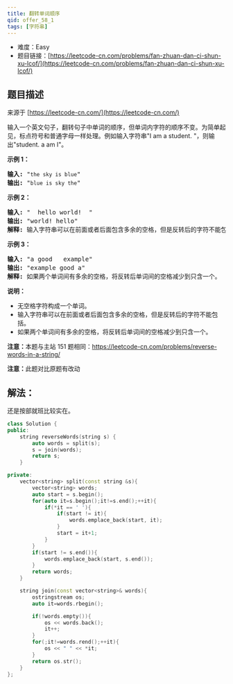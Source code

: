 ```yaml
---
title: 翻转单词顺序
qid: offer_58_1
tags: [字符串]
---
```



- 难度：Easy
- 题目链接：[https://leetcode-cn.com/problems/fan-zhuan-dan-ci-shun-xu-lcof/](https://leetcode-cn.com/problems/fan-zhuan-dan-ci-shun-xu-lcof/)


## 题目描述

来源于 [https://leetcode-cn.com/](https://leetcode-cn.com/)

<p>输入一个英文句子，翻转句子中单词的顺序，但单词内字符的顺序不变。为简单起见，标点符号和普通字母一样处理。例如输入字符串&quot;I am a student. &quot;，则输出&quot;student. a am I&quot;。</p>



<p><strong>示例 1：</strong></p>

<pre><strong>输入:</strong> &quot;<code>the sky is blue</code>&quot;
<strong>输出:&nbsp;</strong>&quot;<code>blue is sky the</code>&quot;
</pre>

<p><strong>示例 2：</strong></p>

<pre><strong>输入:</strong> &quot; &nbsp;hello world! &nbsp;&quot;
<strong>输出:&nbsp;</strong>&quot;world! hello&quot;
<strong>解释: </strong>输入字符串可以在前面或者后面包含多余的空格，但是反转后的字符不能包括。
</pre>

<p><strong>示例 3：</strong></p>

<pre><strong>输入:</strong> &quot;a good &nbsp; example&quot;
<strong>输出:&nbsp;</strong>&quot;example good a&quot;
<strong>解释: </strong>如果两个单词间有多余的空格，将反转后单词间的空格减少到只含一个。
</pre>



<p><strong>说明：</strong></p>

<ul>
	<li>无空格字符构成一个单词。</li>
	<li>输入字符串可以在前面或者后面包含多余的空格，但是反转后的字符不能包括。</li>
	<li>如果两个单词间有多余的空格，将反转后单词间的空格减少到只含一个。</li>
</ul>

<p><strong>注意：</strong>本题与主站 151 题相同：<a href="https://leetcode-cn.com/problems/reverse-words-in-a-string/">https://leetcode-cn.com/problems/reverse-words-in-a-string/</a></p>

<p><strong>注意：</strong>此题对比原题有改动</p>


## 解法：

还是按部就班比较实在。

```c++
class Solution {
public:
    string reverseWords(string s) {
        auto words = split(s);
        s = join(words);
        return s;
    }

private:
    vector<string> split(const string &s){
        vector<string> words;
        auto start = s.begin();
        for(auto it=s.begin();it!=s.end();++it){
            if(*it == ' '){
                if(start != it){
                    words.emplace_back(start, it);
                }
                start = it+1;
            }
        }
        if(start != s.end()){
            words.emplace_back(start, s.end());
        }
        return words;
    }

    string join(const vector<string>& words){
        ostringstream os;
        auto it=words.rbegin();

        if(!words.empty()){
            os << words.back();
            it++;
        }
        for(;it!=words.rend();++it){
            os << " " << *it;
        }
        return os.str();
    }
};
```